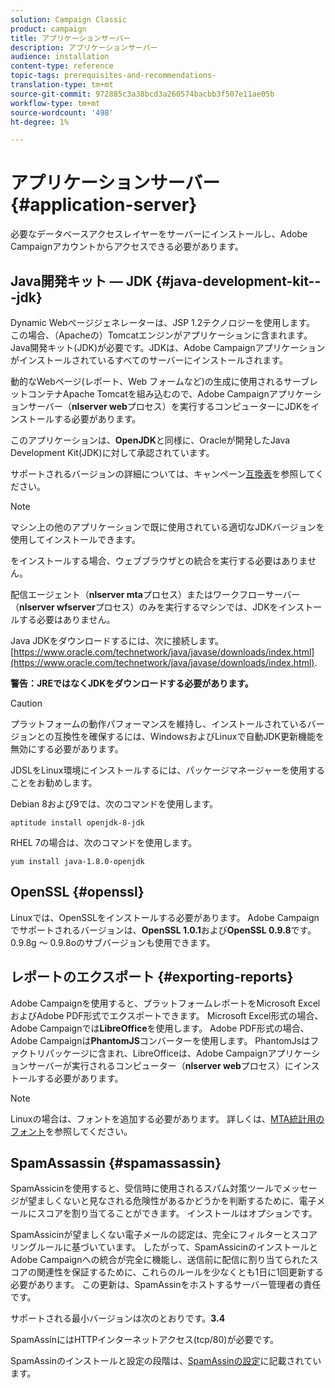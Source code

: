 ```yaml
---
solution: Campaign Classic
product: campaign
title: アプリケーションサーバー
description: アプリケーションサーバー
audience: installation
content-type: reference
topic-tags: prerequisites-and-recommendations-
translation-type: tm+mt
source-git-commit: 972885c3a38bcd3a260574bacbb3f507e11ae05b
workflow-type: tm+mt
source-wordcount: '498'
ht-degree: 1%

---
```



# アプリケーションサーバー{#application-server}

必要なデータベースアクセスレイヤーをサーバーにインストールし、Adobe Campaignアカウントからアクセスできる必要があります。

## Java開発キット — JDK {#java-development-kit---jdk}

Dynamic Webページジェネレーターは、JSP 1.2テクノロジーを使用します。 この場合、（Apacheの）Tomcatエンジンがアプリケーションに含まれます。 Java開発キット(JDK)が必要です。JDKは、Adobe Campaignアプリケーションがインストールされているすべてのサーバーにインストールされます。

動的なWebページ(レポート、Web フォームなど)の生成に使用されるサーブレットコンテナApache Tomcatを組み込むので、Adobe Campaignアプリケーションサーバー（**nlserver web**&#x200B;プロセス）を実行するコンピューターにJDKをインストールする必要があります。

このアプリケーションは、**OpenJDK**&#x200B;と同様に、Oracleが開発したJava Development Kit(JDK)に対して承認されています。

サポートされるバージョンの詳細については、キャンペーン[互換表](../../rn/using/compatibility-matrix.md)を参照してください。

>[!NOTE]
>
>マシン上の他のアプリケーションで既に使用されている適切なJDKバージョンを使用してインストールできます。
>  
>をインストールする場合、ウェブブラウザとの統合を実行する必要はありません。
>
>配信エージェント（**nlserver mta**&#x200B;プロセス）またはワークフローサーバー（**nlserver wfserver**&#x200B;プロセス）のみを実行するマシンでは、JDKをインストールする必要はありません。

Java JDKをダウンロードするには、次に接続します。[https://www.oracle.com/technetwork/java/javase/downloads/index.html](https://www.oracle.com/technetwork/java/javase/downloads/index.html).

**警告：JREではなくJDKをダウンロードする必要があります。**

>[!CAUTION]
>
>プラットフォームの動作パフォーマンスを維持し、インストールされているバージョンとの互換性を確保するには、WindowsおよびLinuxで自動JDK更新機能を無効にする必要があります。

JDSLをLinux環境にインストールするには、パッケージマネージャーを使用することをお勧めします。

Debian 8および9では、次のコマンドを使用します。

```
aptitude install openjdk-8-jdk
```

RHEL 7の場合は、次のコマンドを使用します。

```
yum install java-1.8.0-openjdk
```

## OpenSSL {#openssl}

Linuxでは、OpenSSLをインストールする必要があります。 Adobe Campaignでサポートされるバージョンは、**OpenSSL 1.0.1**&#x200B;および&#x200B;**OpenSSL 0.9.8**&#x200B;です。 0.9.8g ～ 0.9.8oのサブバージョンも使用できます。

## レポートのエクスポート {#exporting-reports}

Adobe Campaignを使用すると、プラットフォームレポートをMicrosoft ExcelおよびAdobe PDF形式でエクスポートできます。 Microsoft Excel形式の場合、Adobe Campaignでは&#x200B;**LibreOffice**&#x200B;を使用します。 Adobe PDF形式の場合、Adobe Campaignは&#x200B;**PhantomJS**&#x200B;コンバーターを使用します。 PhantomJsはファクトリパッケージに含まれ、LibreOfficeは、Adobe Campaignアプリケーションサーバーが実行されるコンピューター（**nlserver web**&#x200B;プロセス）にインストールする必要があります。

>[!NOTE]
>
>Linuxの場合は、フォントを追加する必要があります。 詳しくは、[MTA統計用のフォント](../../installation/using/prerequisites-of-campaign-installation-in-linux.md#fonts-for-mta-statistics)を参照してください。

## SpamAssassin {#spamassassin}

SpamAssicinを使用すると、受信時に使用されるスパム対策ツールでメッセージが望ましくないと見なされる危険性があるかどうかを判断するために、電子メールにスコアを割り当てることができます。 インストールはオプションです。

SpamAssicinが望ましくない電子メールの認定は、完全にフィルターとスコアリングルールに基づいています。 したがって、SpamAssicinのインストールとAdobe Campaignへの統合が完全に機能し、送信前に配信に割り当てられたスコアの関連性を保証するために、これらのルールを少なくとも1日に1回更新する必要があります。 この更新は、SpamAssinをホストするサーバー管理者の責任です。

サポートされる最小バージョンは次のとおりです。**3.4**

SpamAssinにはHTTPインターネットアクセス(tcp/80)が必要です。

SpamAssinのインストールと設定の段階は、[SpamAssinの設定](../../installation/using/configuring-spamassassin.md)に記載されています。
